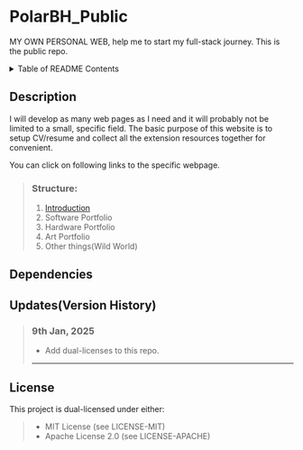# PolarBH_Public
MY OWN PERSONAL WEB, help me to start my full-stack journey.
This is the public repo.

<!-- TABLE OF README CONTENTS -->
<details>
  <summary>Table of README Contents</summary>
  <ol>
    <li><a href="#description">About This Project</a>
    <li><a href="#dependencies">The tool I use</a></li>
    <li><a href="#updatesversion-history">Update records</a></li>
    <li><a href="#license">License(s)</a></li>
    <li><a href="#contributing">Contributing</a></li>
    <li><a href="#acknowledgments">Acknowledgments</a></li>
  </ol>
</details>

## Description
I will develop as many web pages as I need and it will probably not be limited to a small, specific field. The basic purpose of this website is to setup CV/resume and collect all the extension resources together for convenient.

You can click on following links to the specific webpage.
> ### Structure:
> 1. <a href="#description">Introduction</a>
> 2. Software Portfolio
> 3. Hardware Portfolio
> 4. Art Portfolio
> 5. Other things(Wild World)


## Dependencies


## Updates(Version History)
> ### 9th Jan, 2025
>- Add dual-licenses to this repo.
>---------------


## License
This project is dual-licensed under either:
>- MIT License (see LICENSE-MIT)
>- Apache License 2.0 (see LICENSE-APACHE)
